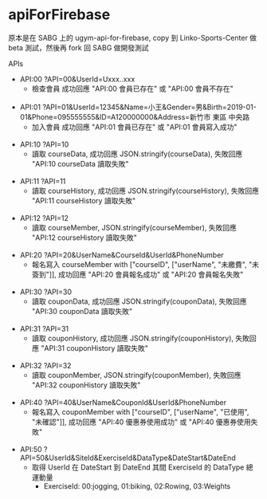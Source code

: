 # apiForFirebase
原本是在 SABG 上的 ugym-api-for-firebase, copy 到 Linko-Sports-Center 做 beta 測試，然後再 fork 回 SABG 做開發測試

APIs <br>
  * API:00 ?API=00&UserId=Uxxx..xxx 
    * 檢查會員 成功回應 "API:00 會員已存在" 或 "API:00 會員不存在" 
    <br>
  * API:01 ?API=01&UserId=12345&Name=小王&Gender=男&Birth=2019-01-01&Phone=095555555&ID=A120000000&Address=新竹市 東區 中央路
    * 加入會員 成功回應 "API:01 會員已存在" 或 "API:01 會員寫入成功"
    <br>
  * API:10 ?API=10
    * 讀取 courseData, 成功回應 JSON.stringify(courseData), 失敗回應 "API:10 courseData 讀取失敗"
    <br>
  * API:11 ?API=11
    * 讀取 courseHistory, 成功回應 JSON.stringify(courseHistory), 失敗回應 "API:11 courseHistory 讀取失敗"
    <br>
  * API:12 ?API=12
    * 讀取 courseMember, JSON.stringify(courseMember), 失敗回應 "API:12 courseHistory 讀取失敗"
    <br>
  * API:20 ?API=20&UserName&CourseId&UserId&PhoneNumber
    * 報名寫入 courseMember with  ["courseID", ["userName", "未繳費", "未簽到"]], 成功回應 "API:20 會員報名成功" 或 "API:20 會員報名失敗"
    <br>
  * API:30 ?API=30
    * 讀取 couponData, 成功回應 JSON.stringify(couponData), 失敗回應 "API:30 couponData 讀取失敗"
    <br>
  * API:31 ?API=31
    * 讀取 couponHistory, 成功回應 JSON.stringify(couponHistory), 失敗回應 "API:31 couponHistory 讀取失敗"
    <br>
  * API:32 ?API=32
    * 讀取 couponMember, JSON.stringify(couponMember), 失敗回應 "API:32 couponHistory 讀取失敗"
    <br>
  * API:40 ?API=40&UserName&CouponId&UserId&PhoneNumber
    * 報名寫入 couponMember with  ["courseID", ["userName", "已使用", "未確認"]], 成功回應 "API:40 優惠券使用成功" 或 "API:40 優惠券使用失敗"
    <br>
  * API:50 ?API=50&UserId&SiteId&ExerciseId&DataType&DateStart&DateEnd
    * 取得 UserId 在 DateStart 到 DateEnd 其間 ExerciseId 的 DataType 總運動量
      * ExerciseId: 00:jogging, 01:biking, 02:Rowing, 03:Weights